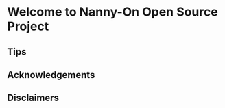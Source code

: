 Welcome to Nanny-On Open Source Project
======



Tips
----




Acknowledgements
---------------




Disclaimers
-----------



